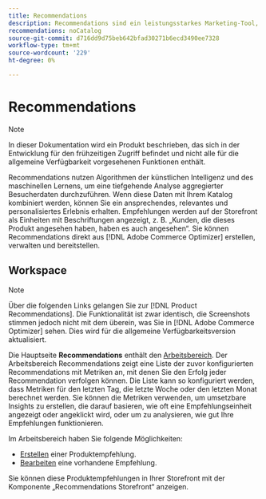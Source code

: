 ```yaml
---
title: Recommendations
description: Recommendations sind ein leistungsstarkes Marketing-Tool, mit dem Sie Konversionen steigern, Umsätze steigern und die Kundenbindung steigern können.
recommendations: noCatalog
source-git-commit: d716dd9d75beb642bfad30271b6ecd3490ee7328
workflow-type: tm+mt
source-wordcount: '229'
ht-degree: 0%

---
```


# Recommendations

>[!NOTE]
>
>In dieser Dokumentation wird ein Produkt beschrieben, das sich in der Entwicklung für den frühzeitigen Zugriff befindet und nicht alle für die allgemeine Verfügbarkeit vorgesehenen Funktionen enthält.

Recommendations nutzen Algorithmen der künstlichen Intelligenz und des maschinellen Lernens, um eine tiefgehende Analyse aggregierter Besucherdaten durchzuführen. Wenn diese Daten mit Ihrem Katalog kombiniert werden, können Sie ein ansprechendes, relevantes und personalisiertes Erlebnis erhalten. Empfehlungen werden auf der Storefront als Einheiten mit Beschriftungen angezeigt, z. B. „Kunden, die dieses Produkt angesehen haben, haben es auch angesehen“. Sie können Recommendations direkt aus [!DNL Adobe Commerce Optimizer] erstellen, verwalten und bereitstellen.

## Workspace

>[!NOTE]
>
>Über die folgenden Links gelangen Sie zur [!DNL Product Recommendations]. Die Funktionalität ist zwar identisch, die Screenshots stimmen jedoch nicht mit dem überein, was Sie in [!DNL Adobe Commerce Optimizer] sehen. Dies wird für die allgemeine Verfügbarkeitsversion aktualisiert.

Die Hauptseite **Recommendations** enthält den [Arbeitsbereich](../../product-recommendations/workspace.md). Der Arbeitsbereich Recommendations zeigt eine Liste der zuvor konfigurierten Recommendations mit Metriken an, mit denen Sie den Erfolg jeder Recommendation verfolgen können. Die Liste kann so konfiguriert werden, dass Metriken für den letzten Tag, die letzte Woche oder den letzten Monat berechnet werden. Sie können die Metriken verwenden, um umsetzbare Insights zu erstellen, die darauf basieren, wie oft eine Empfehlungseinheit angezeigt oder angeklickt wird, oder um zu analysieren, wie gut Ihre Empfehlungen funktionieren.

Im Arbeitsbereich haben Sie folgende Möglichkeiten:

- [Erstellen](../../product-recommendations/create.md) einer Produktempfehlung.
- [Bearbeiten](../../product-recommendations/edit.md) eine vorhandene Empfehlung.

Sie können diese Produktempfehlungen in Ihrer Storefront mit der Komponente „Recommendations Storefront“ anzeigen.
